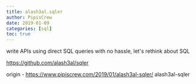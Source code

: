 ```yaml
---
title: alash3al.sqler
author: PipisCrew
date: 2019-01-09
categories: [sql]
toc: true
---
```


write APIs using direct SQL queries with no hassle, let's rethink about SQL

https://github.com/alash3al/sqler

origin - https://www.pipiscrew.com/2019/01/alash3al-sqler/ alash3al-sqler